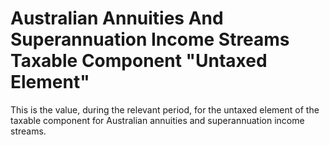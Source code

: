 # Australian Annuities And Superannuation Income Streams Taxable Component "Untaxed Element"
This is the value, during the relevant period, for the untaxed element of the taxable component for Australian annuities and superannuation income streams.